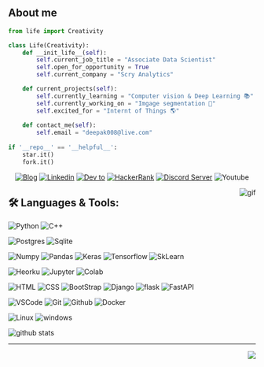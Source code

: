 ## About me

```python
from life import Creativity

class Life(Creativity):
    def __init_life__(self):
        self.current_job_title = "Associate Data Scientist"
        self.open_for_opportunity = True
        self.current_company = "Scry Analytics"

    def current_projects(self):
        self.currently_learning = "Computer vision & Deep Learning 📚"
        self.currently_working_on = "Imgage segmentation 🌱"
        self.excited_for = "Internt of Things 🌎"
    
    def contact_me(self):
        self.email = "deepak008@live.com"
 
if '__repo__' == '__helpful__':
    star.it()
    fork.it()
```

<!--Social Channel-->
<p align="center"><a href="http://codeperfectplus.herokuapp.com/"><img src="https://img.shields.io/badge/ML%20Blog-%2320232a.svg?&amp;style=for-the-badge&amp;logo=google&amp;logoColor=white" alt="Blog"></a>
<a href="https://www.linkedin.com/in/deepak-raj-35887386/"><img src="https://img.shields.io/badge/linkedin%20-%230077B5.svg?&amp;style=for-the-badge&amp;logo=linkedin&amp;logoColor=white" alt="Linkedin"></a>
<a href="http://dev.to/codeperfectplus"><img src="https://img.shields.io/badge/DEV.TO-%231572B6.svg?&amp;style=for-the-badge&amp;logo=dev%20to&amp;logoColor=white" alt="Dev to"></a>
<a href="https://www.hackerrank.com/codeperfectplus"><img src="https://img.shields.io/badge/-Hackerrank-2EC866?style=for-the-badge&amp;logo=HackerRank&amp;logoColor=white" alt="HackerRank"></a>
<a href="https://discord.gg/JfbK3bS"><img src="https://img.shields.io/discord/591914197219016707.svg?label=&amp;logo=discord&amp;logoColor=ffffff&amp;color=7389D8&amp;labelColor=6A7EC2&amp;style=for-the-badge" alt="Discord Server"></a>
<img src="https://img.shields.io/badge/youtube-%23FF0000.svg?&amp;style=for-the-badge&amp;logo=youtube&amp;logoColor=white" alt="Youtube"></p>

<!-- Programmer gif -->
<img align="right" src="./assets/img/programmer.gif" alt="gif">

<!-- Language and tools badge-->
## 🛠️ **Languages & Tools:**

<p><img src="https://img.shields.io/badge/python%20-%2314354C.svg?&amp;style=for-the-badge&amp;logo=python&amp;logoColor=white" alt="Python">
<img src="https://img.shields.io/badge/c++%20-%2300599C.svg?&amp;style=for-the-badge&amp;logo=c%2B%2B&amp;ogoColor=white" alt="C++"></p>
<p><img src="https://img.shields.io/badge/postgres-%23316192.svg?&amp;style=for-the-badge&amp;logo=postgresql&amp;logoColor=white" alt="Postgres">
<img src="https://img.shields.io/badge/sqlite-%2307405e.svg?&amp;style=for-the-badge&amp;logo=sqlite&amp;logoColor=white" alt="Sqlite"></p>
<p><img src="https://img.shields.io/badge/numpy%20-%23013243.svg?&amp;style=for-the-badge&amp;logo=numpy&amp;logoColor=white" alt="Numpy">
<img src="https://img.shields.io/badge/pandas%20-%23150458.svg?&amp;style=for-the-badge&amp;logo=pandas&amp;logoColor=white" alt="Pandas">
<img src="https://img.shields.io/badge/Keras%20-%23D00000.svg?&amp;style=for-the-badge&amp;logo=Keras&amp;logoColor=white" alt="Keras">
<img src="https://img.shields.io/badge/TensorFlow%20-%23430098.svg?&amp;style=for-the-badge&amp;logo=TensorFlow&amp;logoColor=white" alt="Tensorflow">
<img src="https://img.shields.io/badge/SkLearn%20-%23E34F26.svg?&amp;style=for-the-badge&amp;logo=scikit%20learn&amp;logoColor=white" alt="SkLearn"></p>
<p><img src="https://img.shields.io/badge/heroku%20-%23430098.svg?&amp;style=for-the-badge&amp;logo=heroku&amp;logoColor=white" alt="Heorku">
<img src="https://img.shields.io/badge/Jupyter%20-%23F37626.svg?&amp;style=for-the-badge&amp;logo=Jupyter&amp;logoColor=white" alt="Jupyter">
<img src="https://img.shields.io/badge/Colab%20-%2320232a.svg?&amp;style=for-the-badge&amp;logo=google&amp;logoColor=white" alt="Colab"></p>
<p><img src="https://img.shields.io/badge/html%20-%23E34F26.svg?&amp;style=for-the-badge&amp;logo=html5&amp;logoColor=white" alt="HTML">
<img src="https://img.shields.io/badge/css%20-%231572B6.svg?&amp;style=for-the-badge&amp;logo=css3&amp;logoColor=white" alt="CSS">
<img src="https://img.shields.io/badge/bootstrap%20-%23563D7C.svg?&amp;style=for-the-badge&amp;logo=bootstrap&amp;logoColor=white" alt="BootStrap">
<img src="https://img.shields.io/badge/django%20-%20092E20.svg?&amp;style=for-the-badge&amp;logo=django&amp;logoColor=white" alt="Django">
<img src="https://img.shields.io/badge/flask%20-%23092E20.svg?&amp;style=for-the-badge&amp;logo=flask&amp;logoColor=white" alt="flask">
<img src="https://img.shields.io/badge/FastAPI%20-%2307405e.svg?&amp;style=for-the-badge&amp;logo=fastapi&amp;logoColor=white" alt="FastAPI"></p>
<p><img src="https://img.shields.io/badge/-vscode-00a8e8?style=for-the-badge&amp;logo=visual-studio-code" alt="VSCode">
<img src="https://img.shields.io/badge/git%20-%23F05033.svg?&amp;style=for-the-badge&amp;logo=git&amp;logoColor=white" alt="Git">
<img src="https://img.shields.io/badge/github%20-%23121011.svg?&amp;style=for-the-badge&amp;logo=github&amp;logoColor=white" alt="Github">
<img src="https://img.shields.io/badge/docker%20-%230db7ed.svg?&amp;style=for-the-badge&amp;logo=docker&amp;logoColor=white" alt="Docker"></p>
<p><img src="https://img.shields.io/badge/-linux-772953?style=for-the-badge&amp;logo=linux" alt="Linux">
<img src="https://img.shields.io/badge/windows-0078D6?logo=windows&amp;logoColor=white&amp;style=for-the-badge" alt="windows"></p>

<!-- Github Stats -->
<img align="center" src="https://github-readme-stats.vercel.app/api?username=codeperfectplus&show_icons=true&include_all_commits=true&theme=blue-white&count_private=true" alt="github stats">

<!--Footer-->
<hr>
<img align="right" src="https://img.shields.io/badge/Made%20with-Markdown-1f425f.svg?style=for-the-badge">
